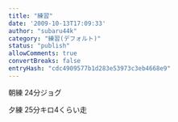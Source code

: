 ```yaml
---
title: "練習"
date: '2009-10-13T17:09:33'
author: "subaru44k"
category: "練習(デフォルト)"
status: "publish"
allowComments: true
convertBreaks: false
entryHash: "cdc4909577b1d283e53973c3eb4668e9"
---
```

朝練 24分ジョグ

夕練 25分キロ4くらい走
